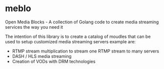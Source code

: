# meblo
Open Media Blocks - A collection of Golang code to create media streaming services the way you need it

The intention of this library is to create a catalog of moudles that can be used to setup customized media 
streaming servers example are: 
- RTMP stream multiplication to stream one RTMP stream to many servers
- DASH / HLS media streaming
- Creation of VODs with DRM technologies

  
